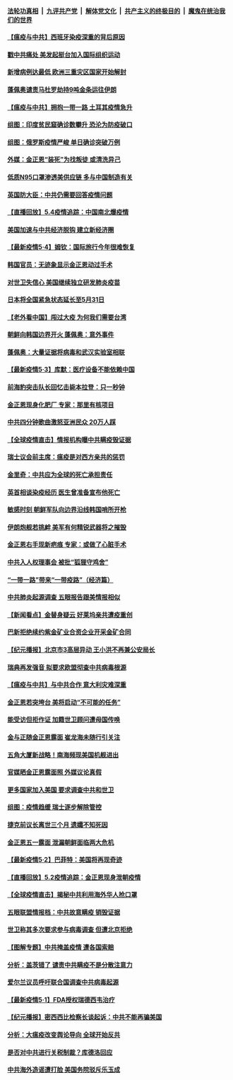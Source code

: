 

####  [法轮功真相](../../../../basic/blob/master/README.md?t=05050701) &nbsp;|&nbsp; [九评共产党](../../../../9ping.md/blob/master/README.md?t=05050701) &nbsp;|&nbsp; [解体党文化](../../../../jtdwh.md/blob/master/README.md?t=05050701)  &nbsp;|&nbsp; [共产主义的终极目的](../../../../gczydzjmd.md/blob/master/README.md?t=05050701) &nbsp;|&nbsp; [魔鬼在统治我们的世界](../../../../mgztzwmdsj.md/blob/master/README.md?t=05050701) 

#### [【瘟疫与中共】西班牙染疫深重的背后原因](../pages/nsc418/n12081813.md?t=05050701) 

#### [戳中共痛处 美发起挺台加入国际组织运动](../pages/nsc418/n12082645.md?t=05050701) 

#### [新增病例达最低 欧洲三重灾区国家开始解封](../pages/nsc418/n12082587.md?t=05050701) 

#### [蓬佩奥谴责马杜罗劫持9吨金条运往伊朗](../pages/nsc418/n12082228.md?t=05050701) 

#### [【瘟疫与中共】拥抱一带一路 土耳其疫情急升](../pages/nsc418/n12081926.md?t=05050701) 

#### [组图：印度贫民窟确诊数攀升 恐沦为防疫破口](../pages/nsc418/n12081541.md?t=05050701) 

#### [组图：俄罗斯疫情严峻 单日确诊突破万例](../pages/nsc418/n12081194.md?t=05050701) 

#### [外媒：金正恩“装死”为找叛徒 或清洗异己](../pages/nsc418/n12082462.md?t=05050701) 

#### [低质N95口罩渗透美供应链 多与中国制造有关](../pages/nsc418/n12081986.md?t=05050701) 

#### [英国防大臣：中共仍需要回答疫情问题](../pages/nsc418/n12082077.md?t=05050701) 

#### [【直播回放】5.4疫情追踪：中国南北爆疫情](../pages/nsc418/n12081951.md?t=05050701) 

#### [美国加速与中共经济脱钩 建立新经济圈](../pages/nsc418/n12081800.md?t=05050701) 

#### [【最新疫情5·4】姆钦：国际旅行今年很难恢复](../pages/nsc418/n12079010.md?t=05050701) 

#### [韩国官员：无迹象显示金正恩动过手术](../pages/nsc418/n12080940.md?t=05050701) 

#### [对世卫失信心 美国继续独立研发肺炎疫苗](../pages/nsc418/n12080831.md?t=05050701) 

#### [日本将全国紧急状态延长至5月31日](../pages/nsc418/n12080783.md?t=05050701) 

#### [【老外看中国】闯过大疫 为何我们需要台湾](../pages/nsc418/n12080077.md?t=05050701) 

#### [朝鲜向韩国边界开火 蓬佩奥：意外事件](../pages/nsc418/n12080356.md?t=05050701) 

#### [蓬佩奥：大量证据将病毒和武汉实验室相联](../pages/nsc418/n12080214.md?t=05050701) 

#### [【最新疫情5·3】库默：医疗设备不能依赖中国](../pages/nsc418/n12076254.md?t=05050701) 

#### [前海豹突击队长回忆击毙本拉登：只一秒钟](../pages/nsc418/n12079959.md?t=05050701) 

#### [金正恩现身化肥厂 专家：那里有核项目](../pages/nsc418/n12079703.md?t=05050701) 

#### [中共四分钟歌曲激怒亚洲民众 20万人踩](../pages/nsc418/n12079946.md?t=05050701) 

#### [【全球疫情直击】情报机构曝中共瞒疫毁证据](../pages/nsc418/n12079852.md?t=05050701) 

#### [瑞士议会前主席：瘟疫是对西方亲共的惩罚](../pages/nsc418/n12079925.md?t=05050701) 

#### [金里奇：中共应为全球的死亡承担责任](../pages/nsc418/n12079817.md?t=05050701) 

#### [英首相谈染疫经历 医生曾准备宣布他死亡](../pages/nsc418/n12079601.md?t=05050701) 

#### [敏感时刻 朝鲜军队向边界沿线韩国哨所开枪](../pages/nsc418/n12079103.md?t=05050701) 

#### [伊朗炮舰若挑衅 美军有何精锐武器将之摧毁](../pages/nsc418/n12066332.md?t=05050701) 

#### [金正恩右手现新疤痕 专家：或做了心脏手术](../pages/nsc418/n12078979.md?t=05050701) 

#### [中共入人权理事会 被批“狐狸守鸡舍”](../pages/nsc418/n12078458.md?t=05050701) 

#### [“一带一路”带来“一带疫路”（经济篇）](../pages/nsc418/n12068528.md?t=05050701) 

#### [中共肺炎起源调查 五眼报告跟美情报相似](../pages/nsc418/n12078651.md?t=05050701) 

#### [【新闻看点】金替身疑云 好莱坞亲共遭疫重创](../pages/nsc418/n12077995.md?t=05050701) 

#### [巴新拒绝续约紫金矿业合资企业开采金矿合同](../pages/nsc418/n12074712.md?t=05050701) 

#### [【纪元播报】北京市3高层异动 王小洪不再兼公安局长](../pages/nsc418/n12077530.md?t=05050701) 

#### [瑞典再发强音 拟要求欧盟彻查中共病毒根源](../pages/nsc418/n12078376.md?t=05050701) 

#### [【瘟疫与中共】与中共合作 意大利灾难深重](../pages/nsc418/n12078069.md?t=05050701) 

#### [金正恩若突垮台 美将启动“不可能的任务”](../pages/nsc418/n12078341.md?t=05050701) 

#### [能受访但拒作证 加籍世卫顾问遭母国传唤](../pages/nsc418/n12078291.md?t=05050701) 

#### [金与正随金正恩露面 崔龙海未随行引关注](../pages/nsc418/n12078049.md?t=05050701) 

#### [五角大厦新战略！南海频现美国机舰进出](../pages/nsc418/n12077916.md?t=05050701) 

#### [官媒晒金正恩露面照 外媒议论真假](../pages/nsc418/n12078149.md?t=05050701) 

#### [更多国家加入美国 要求调查中共和世卫](../pages/nsc418/n12078121.md?t=05050701) 

#### [组图：疫情趋缓 瑞士逐步解除管控](../pages/nsc418/n12077422.md?t=05050701) 

#### [捷克前议长离世三个月 遗孀不知死因](../pages/nsc418/n12078105.md?t=05050701) 

#### [金正恩五一露面 泄漏朝鲜面临两大危机](../pages/nsc418/n12078033.md?t=05050701) 

#### [【最新疫情5·2】巴菲特：美国将再现奇迹](../pages/nsc418/n12076765.md?t=05050701) 

#### [【直播回放】5.2疫情追踪：金正恩现身泄朝疫情](../pages/nsc418/n12077928.md?t=05050701) 

#### [【全球疫情直击】揭秘中共利用海外华人抢口罩](../pages/nsc418/n12077938.md?t=05050701) 

#### [五眼联盟情报档：中共故意瞒疫 销毁证据](../pages/nsc418/n12077491.md?t=05050701) 

#### [世卫称其多次要求参与病毒调查 但遭北京拒绝](../pages/nsc418/n12076721.md?t=05050701) 

#### [【图解专题】中共掩盖疫情 遭各国索赔](../pages/nsc418/n12074143.md?t=05050701) 

#### [分析：盖茨错了 谴责中共瞒疫不是分散注意力](../pages/nsc418/n12076550.md?t=05050701) 

#### [爱尔兰议员呼吁联合国调查中共病毒起源](../pages/nsc418/n12076429.md?t=05050701) 

#### [【最新疫情5·1】FDA授权瑞德西韦治疗](../pages/nsc418/n12070575.md?t=05050701) 

#### [【纪元播报】密西西比检察长谈起诉：中共不能再骗美国](../pages/nsc418/n12076309.md?t=05050701) 

#### [分析：大瘟疫改变舆论导向 全球开始反共](../pages/nsc418/n12076168.md?t=05050701) 

#### [是否对中共进行关税制裁？库德洛回应](../pages/nsc418/n12076406.md?t=05050701) 

#### [中共海外造谣遭打脸 美国务院驳斥乐玉成](../pages/nsc418/n12076259.md?t=05050701) 

